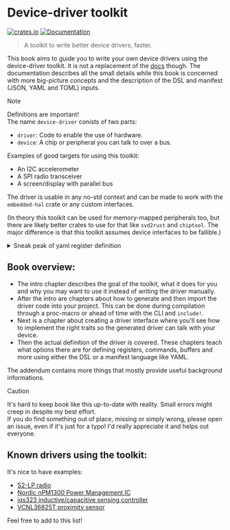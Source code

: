 # Device-driver toolkit
[![crates.io](https://img.shields.io/crates/v/device-driver.svg)](https://crates.io/crates/device-driver) [![Documentation](https://docs.rs/device-driver/badge.svg)](https://docs.rs/device-driver)

> A toolkit to write better device drivers, faster.

This book aims to guide you to write your own device drivers using the device-driver toolkit.
It is not a replacement of the [docs](https://docs.rs/device-driver) though. The documentation describes all the small details while this book is concerned with more big-picture concepts and the description of the DSL and manifest (JSON, YAML and TOML) inputs.

> [!NOTE]
> Definitions are important!  
> The name `device-driver` conists of two parts:
> - `driver`: Code to enable the use of hardware.
> - `device`: A chip or peripheral you can talk to over a bus.
>
> Examples of good targets for using this toolkit:
> - An I2C accelerometer
> - A SPI radio transceiver
> - A screen/display with parallel bus
>
> The driver is usable in any no-std context and can be made to work with the `embedded-hal` crate or any custom interfaces.

(In theory this toolkit can be used for memory-mapped peripherals too, but there are likely better crates to use for that like `svd2rust` and `chiptool`. The major difference is that this toolkit assumes device interfaces to be fallible.)

<details>
  <summary>Sneak peak of yaml register definition</summary>

```yaml
SYNT:
  type: register
  address: 0x05
  size_bits: 32
  reset_value: 0x42162762
  fields:
    PLL_CP_ISEL:
      base: uint
      start: 29
      end: 32
      description: Set the charge pump current according to the XTAL frequency (see Table 37. Table 34).
    BS:
      base: bool
      start: 28
      description: |
        Synthesizer band select. This parameter selects the out-of loop
        divide factor of the synthesizer:
        - false: 4, band select factor for high band
        - true: 8, band select factor for middle band
        (see Section 5.3.1 RF channel frequency settings).
    SYNT:
      base: uint
      start: 0
      end: 28
      description: The PLL programmable divider (see Section 5.3.1 RF channel frequency settings).
```
</details>

## Book overview:

- The intro chapter describes the goal of the toolkit, what it does for you and why you may want to use it instead of writing the driver manually.
- After the intro are chapters about how to generate and then import the driver code into your project. This can be done during compilation through a proc-macro or ahead of time with the CLI and `include!`.
- Next is a chapter about creating a driver interface where you'll see how to implement the right traits so the generated driver can talk with your device.
- Then the actual definition of the driver is covered. These chapters teach what options there are for defining registers, commands, buffers and more using either the DSL or a manifest language like YAML.

The addendum contains more things that mostly provide useful background informations.

> [!CAUTION]
> It's hard to keep book like this up-to-date with reality. Small errors might creep in despite my best effort.  
> If you do find something out of place, missing or simply wrong, please open an issue, even if it's just for a typo! I'd really appreciate it and helps out everyone.

## Known drivers using the toolkit:

It's nice to have examples:

- [S2-LP radio](https://github.com/diondokter/s2lp)
- [Nordic nPM1300 Power Management IC](https://github.com/thermigo/npm1300-rs)
- [iqs323 inductive/capacitive sensing controller](https://github.com/tactile-eng/iqs323-driver)
- [VCNL36825T proximity sensor](https://github.com/LeFrenchPOC/vcnl36825t-rs)

Feel free to add to this list!
